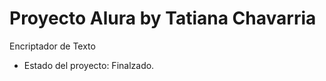 <h1> Proyecto Alura by Tatiana Chavarria </h1>
Encriptador de Texto 

- Estado del proyecto: Finalzado.
